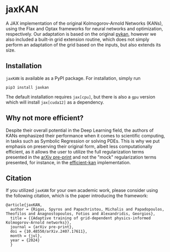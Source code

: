 # jaxKAN

A JAX implementation of the original Kolmogorov-Arnold Networks (KANs), using the Flax and Optax frameworks for neural networks and optimization, respectively. Our adaptation is based on the original [pykan](https://github.com/KindXiaoming/pykan), however we also included a built-in grid extension routine, which does not simply perform an adaptation of the grid based on the inputs, but also extends its size.


## Installation

`jaxKAN` is available as a PyPI package. For installation, simply run

```
pip3 install jaxkan
```

The default installation requires `jax[cpu]`, but there is also a `gpu` version which will install `jax[cuda12]` as a dependency.


## Why not more efficient?

Despite their overall potential in the Deep Learning field, the authors of KANs emphasized their performance when it comes to scientific computing, in tasks such as Symbolic Regression or solving PDEs. This is why we put emphasis on preserving their original form, albeit less computationally efficient, as it allows the user to utilize the full regularization terms presented in the [arXiv pre-print](https://arxiv.org/abs/2404.19756) and not the "mock" regularization terms presented, for instance, in the [efficient-kan](https://github.com/Blealtan/efficient-kan/tree/master) implementation.


## Citation

If you utilized `jaxKAN` for your own academic work, please consider using the following citation, which is the paper introducing the framework:

```
@article{jaxKAN,
  author = {Rigas, Spyros and Papachristou, Michalis and Papadopoulos, Theofilos and Anagnostopoulos, Fotios and Alexandridis, Georgios},
  title = {{Adaptive training of grid-dependent physics-informed Kolmogorov-Arnold networks}},
  journal = {arXiv pre-print},
  doi = {10.48550/arXiv.2407.17611},
  month = {jul},
  year = {2024}
  }
```
